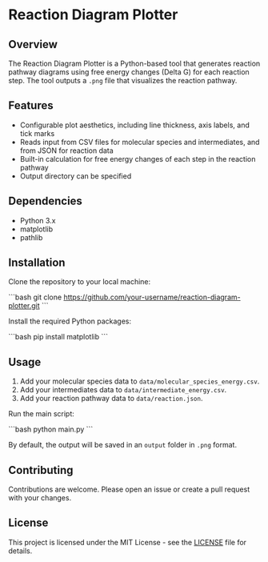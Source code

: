 # Reaction Diagram Plotter

## Overview

The Reaction Diagram Plotter is a Python-based tool that generates reaction pathway diagrams using free energy changes (Delta G) for each reaction step. The tool outputs a `.png` file that visualizes the reaction pathway.

## Features

- Configurable plot aesthetics, including line thickness, axis labels, and tick marks
- Reads input from CSV files for molecular species and intermediates, and from JSON for reaction data
- Built-in calculation for free energy changes of each step in the reaction pathway
- Output directory can be specified

## Dependencies

- Python 3.x
- matplotlib
- pathlib

## Installation

Clone the repository to your local machine:

\```bash
git clone https://github.com/your-username/reaction-diagram-plotter.git
\```

Install the required Python packages:

\```bash
pip install matplotlib
\```

## Usage

1. Add your molecular species data to `data/molecular_species_energy.csv`.
2. Add your intermediates data to `data/intermediate_energy.csv`.
3. Add your reaction pathway data to `data/reaction.json`.

Run the main script:

\```bash
python main.py
\```

By default, the output will be saved in an `output` folder in `.png` format.

## Contributing

Contributions are welcome. Please open an issue or create a pull request with your changes.

## License

This project is licensed under the MIT License - see the [LICENSE](LICENSE) file for details.
